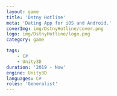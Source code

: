 ```yaml
---
layout: game
title: 'Dstny Hotline'
meta: 'Dating App for iOS and Android.'
coverImg: img/DstnyHotline/cover.png
logo: img/DstnyHotline/logo.png
category: game

tags:
    - C#
    - Unity3D
duration: '2019 - Now'
engine: Unity3D
languages: C#
roles: 'Generalist'
---
```



